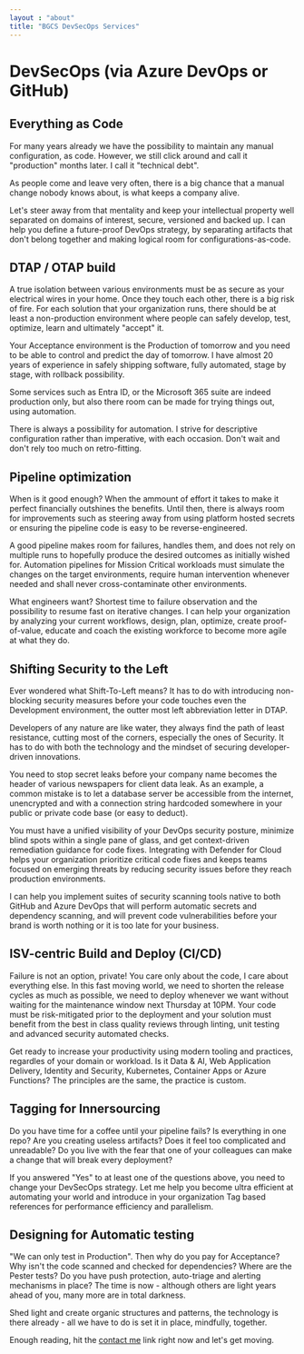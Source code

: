 ```yaml
---
layout : "about"
title: "BGCS DevSecOps Services"
---
```


# DevSecOps (via Azure DevOps or GitHub)

## Everything as Code
For many years already we have the possibility to maintain any manual configuration, as code. 
However, we still click around and call it "production" months later. I call it "technical debt".

As people come and leave very often, there is a big chance that a manual change nobody knows about, is what keeps a company alive.

Let's steer away from that mentality and keep your intellectual property well separated on domains of interest, secure, versioned and backed up.
I can help you define a future-proof DevOps strategy, by separating artifacts that don't belong together and making logical room for configurations-as-code.

## DTAP / OTAP build
A true isolation between various environments must be as secure as your electrical wires in your home. Once they touch each other, there is a big risk of fire.
For each solution that your organization runs, there should be at least a non-production environment where people can safely develop, test, optimize, learn and ultimately "accept" it.

Your Acceptance environment is the Production of tomorrow and you need to be able to control and predict the day of tomorrow.
I have almost 20 years of experience in safely shipping software, fully automated, stage by stage, with rollback possibility.

Some services such as Entra ID, or the Microsoft 365 suite are indeed production only, but also there room can be made for trying things out, using automation.

There is always a possibility for automation. I strive for descriptive configuration rather than imperative, with each occasion.
Don't wait and don't rely too much on retro-fitting.

## Pipeline optimization
When is it good enough? When the ammount of effort it takes to make it perfect financially outshines the benefits.
Until then, there is always room for improvements such as steering away from using platform hosted secrets or ensuring the pipeline code is easy to be reverse-engineered.

A good pipeline makes room for failures, handles them, and does not rely on multiple runs to hopefully produce the desired outcomes as initially wished for.
Automation pipelines for Mission Critical workloads must simulate the changes on the target environments, require human intervention whenever needed and shall never cross-contaminate other environments.

What engineers want? Shortest time to failure observation and the possibility to resume fast on iterative changes.
I can help your organization by analyzing your current workflows, design, plan, optimize, create proof-of-value, educate and coach the existing workforce to become more agile at what they do.

## Shifting Security to the Left
Ever wondered what Shift-To-Left means? It has to do with introducing non-blocking security measures before your code touches even the Development environment, the outter most left abbreviation letter in DTAP.

Developers of any nature are like water, they always find the path of least resistance, cutting most of the corners, especially the ones of Security.
It has to do with both the technology and the mindset of securing developer-driven innovations.

You need to stop secret leaks before your company name becomes the header of various newspapers for client data leak.
As an example, a common mistake is to let a database server be accessible from the internet, unencrypted and with a connection string hardcoded somewhere in your public or private code base (or easy to deduct).

You must have a unified visibility of your DevOps security posture, minimize blind spots within a single pane of glass, and get context-driven remediation guidance for code fixes. 
Integrating with Defender for Cloud helps your organization prioritize critical code fixes and keeps teams focused on emerging threats by reducing security issues before they reach production environments.

I can help you implement suites of security scanning tools native to both GitHub and Azure DevOps that will perform automatic secrets and dependency scanning, and will prevent code vulnerabilities before your brand is worth nothing or it is too late for your business.

## ISV-centric Build and Deploy (CI/CD)
Failure is not an option, private! You care only about the code, I care about everything else. In this fast moving world, we need to shorten the release cycles as much as possible, we need to deploy whenever we want without waiting for the maintenance window next Thursday at 10PM. Your code must be risk-mitigated prior to the deployment and your solution must benefit from the best in class quality reviews through linting, unit testing and advanced security automated checks. 

Get ready to increase your productivity using modern tooling and practices, regardles of your domain or workload. Is it Data & AI, Web Application Delivery, Identity and Security, Kubernetes, Container Apps or Azure Functions? The principles are the same, the practice is custom.

## Tagging for Innersourcing
Do you have time for a coffee until your pipeline fails? Is everything in one repo? Are you creating useless artifacts? Does it feel too complicated and unreadable? Do you live with the fear that one of your colleagues can make a change that will break every deployment?

If you answered "Yes" to at least one of the questions above, you need to change your DevSecOps strategy. Let me help you become ultra efficient at automating your world and introduce in your organization Tag based references for performance efficiency and parallelism.

## Designing for Automatic testing
"We can only test in Production". Then why do you pay for Acceptance? Why isn't the code scanned and checked for dependencies? Where are the Pester tests? Do you have push protection, auto-triage and alerting mechanisms in place? The time is now - although others are light years ahead of you, many more are in total darkness.

Shed light and create organic structures and patterns, the technology is there already - all we have to do is set it in place, mindfully, together.

Enough reading, hit the [contact me](/contact/) link right now and let's get moving.